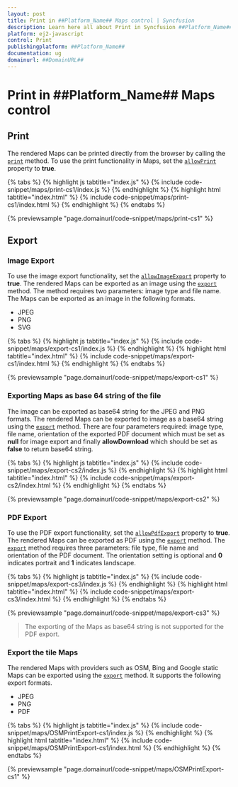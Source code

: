 ```yaml
---
layout: post
title: Print in ##Platform_Name## Maps control | Syncfusion
description: Learn here all about Print in Syncfusion ##Platform_Name## Maps control of Syncfusion Essential JS 2 and more.
platform: ej2-javascript
control: Print 
publishingplatform: ##Platform_Name##
documentation: ug
domainurl: ##DomainURL##
---
```


# Print in ##Platform_Name## Maps control

## Print

The rendered Maps can be printed directly from the browser by calling the [`print`](../api/maps/#print) method. To use the print functionality in Maps, set the [`allowPrint`](../api/maps/#allowprint) property to **true**.

{% tabs %}
{% highlight js tabtitle="index.js" %}
{% include code-snippet/maps/print-cs1/index.js %}
{% endhighlight %}
{% highlight html tabtitle="index.html" %}
{% include code-snippet/maps/print-cs1/index.html %}
{% endhighlight %}
{% endtabs %}
        
{% previewsample "page.domainurl/code-snippet/maps/print-cs1" %}

## Export

### Image Export

To use the image export functionality, set the [`allowImageExport`](../api/maps/#allowimageexport) property to **true**. The rendered Maps can be exported as an image using the [`export`](../api/maps/#export) method. The method requires two parameters: image type and file name. The Maps can be exported as an image in the following formats.

* JPEG
* PNG
* SVG

{% tabs %}
{% highlight js tabtitle="index.js" %}
{% include code-snippet/maps/export-cs1/index.js %}
{% endhighlight %}
{% highlight html tabtitle="index.html" %}
{% include code-snippet/maps/export-cs1/index.html %}
{% endhighlight %}
{% endtabs %}
        
{% previewsample "page.domainurl/code-snippet/maps/export-cs1" %}

### Exporting Maps as base 64 string of the file

The image can be exported as base64 string for the JPEG and PNG formats. The rendered Maps can be exported to image as a base64 string using the [`export`](../api/maps/#export) method. There are four parameters required: image type, file name, orientation of the exported PDF document which must be set as **null** for image export and finally **allowDownload** which should be set as **false** to return base64 string.

{% tabs %}
{% highlight js tabtitle="index.js" %}
{% include code-snippet/maps/export-cs2/index.js %}
{% endhighlight %}
{% highlight html tabtitle="index.html" %}
{% include code-snippet/maps/export-cs2/index.html %}
{% endhighlight %}
{% endtabs %}
        
{% previewsample "page.domainurl/code-snippet/maps/export-cs2" %}

### PDF Export

To use the PDF export functionality, set the [`allowPdfExport`](../api/maps/#allowpdfexport) property to **true**. The rendered Maps can be exported as PDF using the [`export`](../api/maps/#export) method. The [`export`](../api/maps/#export) method requires three parameters: file type, file name and orientation of the PDF document. The orientation setting is optional and **0** indicates portrait and **1** indicates landscape.

{% tabs %}
{% highlight js tabtitle="index.js" %}
{% include code-snippet/maps/export-cs3/index.js %}
{% endhighlight %}
{% highlight html tabtitle="index.html" %}
{% include code-snippet/maps/export-cs3/index.html %}
{% endhighlight %}
{% endtabs %}
        
{% previewsample "page.domainurl/code-snippet/maps/export-cs3" %}

>The exporting of the Maps as base64 string is not supported for the PDF export.

<!-- markdownlint-disable MD010 -->

### Export the tile Maps

The rendered Maps with providers such as OSM, Bing and Google static Maps can be exported using the [`export`](../api/maps/#export) method. It supports the following export formats.

* JPEG
* PNG
* PDF

{% tabs %}
{% highlight js tabtitle="index.js" %}
{% include code-snippet/maps/OSMPrintExport-cs1/index.js %}
{% endhighlight %}
{% highlight html tabtitle="index.html" %}
{% include code-snippet/maps/OSMPrintExport-cs1/index.html %}
{% endhighlight %}
{% endtabs %}
        
{% previewsample "page.domainurl/code-snippet/maps/OSMPrintExport-cs1" %}